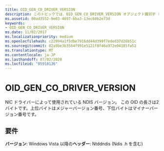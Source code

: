 ```yaml
---
title: OID_GEN_CO_DRIVER_VERSION
description: このトピックでは、OID_GEN_CO_DRIVER_VERSION オブジェクト識別子 (OID) について説明します。
ms.assetid: 00ad3552-9e03-4697-bba3-13ec60b2e73d
keywords:
- OID_GEN_CO_DRIVER_VERSION
ms.date: 11/02/2017
ms.localizationpriority: medium
ms.openlocfilehash: c22994a1f5dbe7916dd44d399f7eded37d26b51c
ms.sourcegitcommit: 82a9be3b3584f991e5121f8f46a972e04185fa52
ms.translationtype: MT
ms.contentlocale: ja-JP
ms.lasthandoff: 07/02/2020
ms.locfileid: "85918136"
---
```

# <a name="oid_gen_co_driver_version"></a>OID_GEN_CO_DRIVER_VERSION

NIC ドライバーによって使用されている NDIS バージョン。 この OID の長さは2バイトです。上位バイトはメジャーバージョン番号、下位バイトはマイナーバージョン番号です。

## <a name="requirements"></a>要件

**バージョン**: Windows Vista 以降の**ヘッダー**: Ntddndis (Ndis .h を含む)

